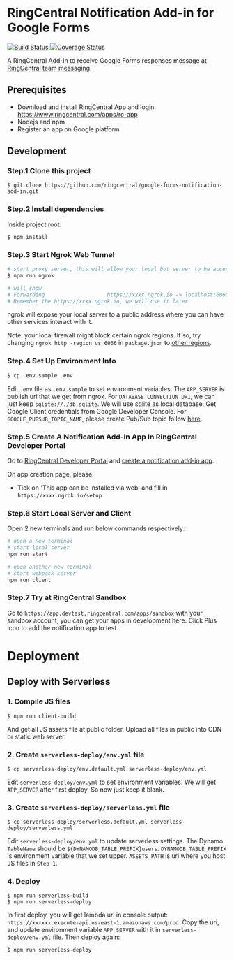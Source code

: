 # RingCentral Notification Add-in for Google Forms

[![Build Status](https://github.com/ringcentral/google-forms-notification-add-in/workflows/CI%20Pipeline/badge.svg?branch=main)](https://github.com/ringcentral/google-forms-notification-add-in/actions)
[![Coverage Status](https://coveralls.io/repos/github/ringcentral/google-forms-notification-add-in/badge.svg?branch=main)](https://coveralls.io/github/ringcentral/google-forms-notification-add-in?branch=main)

A RingCentral Add-in to receive Google Forms responses message at [RingCentral team messaging](https://www.ringcentral.com/apps/rc-app).

## Prerequisites

- Download and install RingCentral App and login: https://www.ringcentral.com/apps/rc-app
- Nodejs and npm
- Register an app on Google platform

## Development

### Step.1 Clone this project

```
$ git clone https://github.com/ringcentral/google-forms-notification-add-in.git
```

### Step.2 Install dependencies

Inside project root:

```
$ npm install
```

### Step.3 Start Ngrok Web Tunnel

```bash
# start proxy server, this will allow your local bot server to be accessed by the RingCentral service
$ npm run ngrok

# will show
# Forwarding                    https://xxxx.ngrok.io -> localhost:6066
# Remember the https://xxxx.ngrok.io, we will use it later
```

ngrok will expose your local server to a public address where you can have other services interact with it.

Note: your local firewall might block certain ngrok regions. If so, try changing `ngrok http -region us 6066` in `package.json` to [other regions](https://www.google.com/search?q=ngrok+regions).

### Step.4 Set Up Environment Info

```bash
$ cp .env.sample .env
```

Edit `.env` file as `.env.sample` to set environment variables. The `APP_SERVER` is publish uri that we get from ngrok. For `DATABASE_CONNECTION_URI`, we can just keep `sqlite://./db.sqlite`. We will use sqlite as local database. 
Get Google Client credentials from Google Developer Console. For `GOOGLE_PUBSUB_TOPIC_NAME`, please create Pub/Sub topic follow [here](https://developers.google.com/forms/api/guides/push-notifications#set_up_a_cloud_pubsub_topic).

### Step.5 Create A Notification Add-In App In RingCentral Developer Portal

Go to [RingCentral Developer Portal](https://developers.ringcentral.com/) and [create a notification add-in app](https://developers.ringcentral.com/guide/basics/create-app).

On app creation page, please:
- Tick on 'This app can be installed via web' and fill in `https://xxxx.ngrok.io/setup` 

### Step.6 Start Local Server and Client

Open 2 new terminals and run below commands respectively:

```bash
# open a new terminal
# start local server
npm run start

# open another new terminal
# start webpack server
npm run client
```

### Step.7 Try at RingCentral Sandbox

Go to `https://app.devtest.ringcentral.com/apps/sandbox` with your sandbox account, you can get your apps in development here. Click Plus icon to add the notification app to test.

# Deployment

## Deploy with Serverless

### 1. Compile JS files

```
$ npm run client-build
```

And get all JS assets file at public folder. Upload all files in public into CDN or static web server.

### 2. Create `serverless-deploy/env.yml` file

```
$ cp serverless-deploy/env.default.yml serverless-deploy/env.yml
```

Edit `serverless-deploy/env.yml` to set environment variables.
We will get `APP_SERVER` after first deploy. So now just keep it blank.

### 3. Create `serverless-deploy/serverless.yml` file

```
$ cp serverless-deploy/serverless.default.yml serverless-deploy/serverless.yml
```

Edit `serverless-deploy/env.yml` to update serverless settings.
The Dynamo `TableName` should be `${DYNAMODB_TABLE_PREFIX}users`. `DYNAMODB_TABLE_PREFIX` is environment variable that we set upper. `ASSETS_PATH` is uri where you host JS files in `Step 1`.

### 4. Deploy

```
$ npm run serverless-build
$ npm run serverless-deploy
```

In first deploy, you will get lambda uri in console output: `https://xxxxxx.execute-api.us-east-1.amazonaws.com/prod`.
Copy the uri, and update environment variable `APP_SERVER` with it in `serverless-deploy/env.yml` file. Then deploy again:

```
$ npm run serverless-deploy
```
